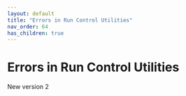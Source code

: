 ```yaml
---
layout: default
title: "Errors in Run Control Utilities"
nav_order: 64
has_children: true
---
```

# Errors in Run Control Utilities
  
New version 2
